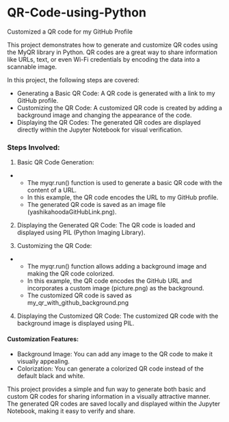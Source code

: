 # QR-Code-using-Python
Customized a QR code for my GitHub Profile

This project demonstrates how to generate and customize QR codes using the MyQR library in Python. QR codes are a great way to share information like URLs, text, or even Wi-Fi credentials by encoding the data into a scannable image.

In this project, the following steps are covered:

- Generating a Basic QR Code: A QR code is generated with a link to my GitHub profile.
- Customizing the QR Code: A customized QR code is created by adding a background image and changing the appearance of the code.
- Displaying the QR Codes: The generated QR codes are displayed directly within the Jupyter Notebook for visual verification.

### Steps Involved:
1. Basic QR Code Generation:
- - The myqr.run() function is used to generate a basic QR code with the content of a URL.
  - In this example, the QR code encodes the URL to my GitHub profile.
  - The generated QR code is saved as an image file (yashikahoodaGitHubLink.png).

2. Displaying the Generated QR Code:
The QR code is loaded and displayed using PIL (Python Imaging Library).

3. Customizing the QR Code:
- - The myqr.run() function allows adding a background image and making the QR code colorized.
  - In this example, the QR code encodes the GitHub URL and incorporates a custom image (picture.png) as the background.
  - The customized QR code is saved as my_qr_with_github_background.png

4. Displaying the Customized QR Code:
The customized QR code with the background image is displayed using PIL.

#### Customization Features:
- Background Image: You can add any image to the QR code to make it visually appealing.
- Colorization: You can generate a colorized QR code instead of the default black and white.

This project provides a simple and fun way to generate both basic and custom QR codes for sharing information in a visually attractive manner. The generated QR codes are saved locally and displayed within the Jupyter Notebook, making it easy to verify and share.
